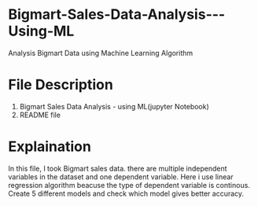 # Bigmart-Sales-Data-Analysis---Using-ML
 Analysis Bigmart Data using Machine Learning Algorithm
 
 # File Description
 1. Bigmart Sales Data Analysis - using ML(jupyter Notebook)
 2. README file

# Explaination
In this file, I took Bigmart sales data. there are multiple independent variables in the dataset and one dependent variable. Here i use linear regression algorithm beacuse the type of dependent variable is continous.
Create 5 different models and check which model gives better accuracy.
